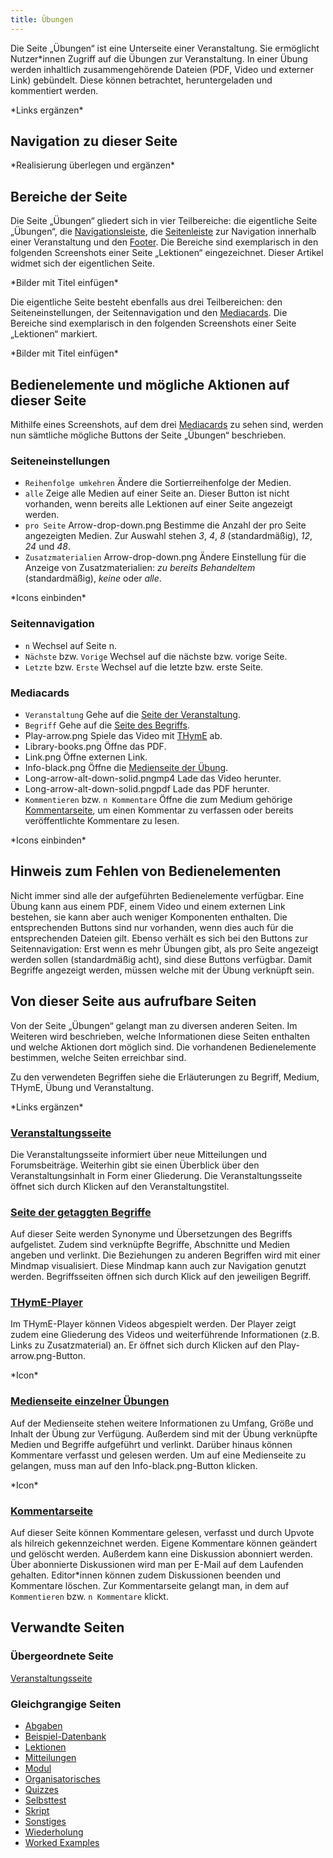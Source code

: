 ```yaml
---
title: Übungen
---
```

Die Seite „Übungen“ ist eine Unterseite einer Veranstaltung. Sie ermöglicht Nutzer\*innen Zugriff auf die Übungen zur Veranstaltung. In einer Übung werden inhaltlich zusammengehörende Dateien (PDF, Video und externer Link) gebündelt. Diese können betrachtet, heruntergeladen und kommentiert werden.

\*Links ergänzen\*

## Navigation zu dieser Seite
\*Realisierung überlegen und ergänzen\*

## Bereiche der Seite
Die Seite „Übungen“ gliedert sich in vier Teilbereiche: die eigentliche Seite „Übungen“, die [Navigationsleiste](/nav-bar.md), die [Seitenleiste](sidebar.md) zur Navigation innerhalb einer Veranstaltung und den [Footer](footer.md). Die Bereiche sind exemplarisch in den folgenden Screenshots einer Seite „Lektionen“ eingezeichnet. Dieser Artikel widmet sich der eigentlichen Seite.

\*Bilder mit Titel einfügen\*

Die eigentliche Seite besteht ebenfalls aus drei Teilbereichen: den Seiteneinstellungen, der Seitennavigation und den [Mediacards](mediacard.md). Die Bereiche sind exemplarisch in den folgenden Screenshots einer Seite „Lektionen“ markiert.

\*Bilder mit Titel einfügen\*  

## Bedienelemente und mögliche Aktionen auf dieser Seite
Mithilfe eines Screenshots, auf dem drei [Mediacards](mediacard.md) zu sehen sind, werden nun sämtliche mögliche Buttons der Seite „Übungen“ beschrieben.

### Seiteneinstellungen
* `Reihenfolge umkehren` Ändere die Sortierreihenfolge der Medien.
* `alle` Zeige alle Medien auf einer Seite an. Dieser Button ist nicht vorhanden, wenn bereits alle Lektionen auf einer Seite angezeigt werden.
* `pro Seite` Arrow-drop-down.png Bestimme die Anzahl der pro Seite angezeigten Medien. Zur Auswahl stehen *3*, *4*, *8* (standardmäßig), *12*, *24* und *48*.
* `Zusatzmaterialien` Arrow-drop-down.png Ändere Einstellung für die Anzeige von Zusatzmaterialien: *zu bereits Behandeltem* (standardmäßig), *keine* oder *alle*.

\*Icons einbinden\*

### Seitennavigation
* `n` Wechsel auf Seite n.
* `Nächste` bzw. `Vorige` Wechsel auf die nächste bzw. vorige Seite.
* `Letzte` bzw. `Erste` Wechsel auf die letzte bzw. erste Seite.

### Mediacards
* `Veranstaltung` Gehe auf die [Seite der Veranstaltung](/event-series.md).
* `Begriff` Gehe auf die [Seite des Begriffs](/tag.md).
* Play-arrow.png Spiele das Video mit [THymE](/thyme.md) ab.
* Library-books.png Öffne das PDF.
* Link.png Öffne externen Link.
* Info-black.png Öffne die [Medienseite der Übung](/medium.md).
* Long-arrow-alt-down-solid.pngmp4 Lade das Video herunter.
* Long-arrow-alt-down-solid.pngpdf Lade das PDF herunter.
* `Kommentieren` bzw. `n Kommentare` Öffne die zum Medium gehörige [Kommentarseite](/comments-media.md), um einen Kommentar zu verfassen oder bereits veröffentlichte Kommentare zu lesen.

\*Icons einbinden\*

## Hinweis zum Fehlen von Bedienelementen
Nicht immer sind alle der aufgeführten Bedienelemente verfügbar. Eine Übung kann aus einem PDF, einem Video und einem externen Link bestehen, sie kann aber auch weniger Komponenten enthalten. Die entsprechenden Buttons sind nur vorhanden, wenn dies auch für die entsprechenden Dateien gilt. Ebenso verhält es sich bei den Buttons zur Seitennavigation: Erst wenn es mehr Übungen gibt, als pro Seite angezeigt werden sollen (standardmäßig acht), sind diese Buttons verfügbar. Damit Begriffe angezeigt werden, müssen welche mit der Übung verknüpft sein.

## Von dieser Seite aus aufrufbare Seiten
Von der Seite „Übungen“ gelangt man zu diversen anderen Seiten. Im Weiteren wird beschrieben, welche Informationen diese Seiten enthalten und welche Aktionen dort möglich sind. Die vorhandenen Bedienelemente bestimmen, welche Seiten erreichbar sind.

Zu den verwendeten Begriffen siehe die Erläuterungen zu Begriff, Medium, THymE, Übung und Veranstaltung.

\*Links ergänzen\*

### [Veranstaltungsseite](/event-series.md)
Die Veranstaltungsseite informiert über neue Mitteilungen und Forumsbeiträge. Weiterhin gibt sie einen Überblick über den Veranstaltungsinhalt in Form einer Gliederung. Die Veranstaltungsseite öffnet sich durch Klicken auf den Veranstaltungstitel.

### [Seite der getaggten Begriffe](/tag.md)
Auf dieser Seite werden Synonyme und Übersetzungen des Begriffs aufgelistet. Zudem sind verknüpfte Begriffe, Abschnitte und Medien angeben und verlinkt. Die Beziehungen zu anderen Begriffen wird mit einer Mindmap visualisiert. Diese Mindmap kann auch zur Navigation genutzt werden. Begriffsseiten öffnen sich durch Klick auf den jeweiligen Begriff.

### [THymE-Player](/thyme.md)
Im THymE-Player können Videos abgespielt werden. Der Player zeigt zudem eine Gliederung des Videos und weiterführende Informationen (z.B. Links zu Zusatzmaterial) an. Er öffnet sich durch Klicken auf den Play-arrow.png-Button.

\*Icon\*

### [Medienseite einzelner Übungen](/medium.md)
Auf der Medienseite stehen weitere Informationen zu Umfang, Größe und Inhalt der Übung zur Verfügung. Außerdem sind mit der Übung verknüpfte Medien und Begriffe aufgeführt und verlinkt. Darüber hinaus können Kommentare verfasst und gelesen werden. Um auf eine Medienseite zu gelangen, muss man auf den Info-black.png-Button klicken.

\*Icon\*

### [Kommentarseite](/comments-media.md)
Auf dieser Seite können Kommentare gelesen, verfasst und durch Upvote als hilreich gekennzeichnet werden. Eigene Kommentare können geändert und gelöscht werden. Außerdem kann eine Diskussion abonniert werden. Über abonnierte Diskussionen wird man per E-Mail auf dem Laufenden gehalten. Editor\*innen können zudem Diskussionen beenden und Kommentare löschen. Zur Kommentarseite gelangt man, in dem auf `Kommentieren` bzw. `n Kommentare` klickt.

## Verwandte Seiten
### Übergeordnete Seite
[Veranstaltungsseite](/event-series.md)

### Gleichgrangige Seiten
* [Abgaben](/submissions.md)
* [Beispiel-Datenbank](/erdbeere.md)
* [Lektionen](/lessons.md)
* [Mitteilungen](/announcements.md)
* [Modul](/module.md)
* [Organisatorisches](/general-information.md)
* [Quizzes](/quizzes.md)
* [Selbsttest](/self-assessment.md)
* [Skript](/manuscript.md)
* [Sonstiges](/miscellaneous.md)
* [Wiederholung](/repetition.md)
* [Worked Examples](/worked-examples.md)
